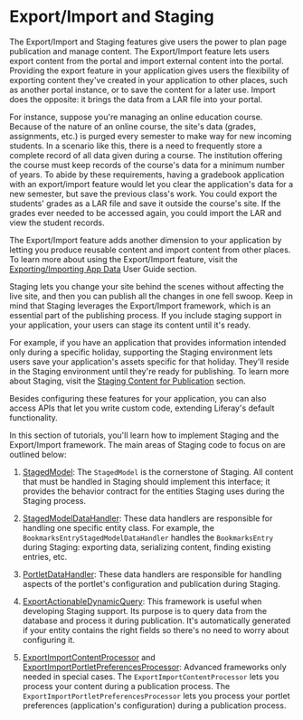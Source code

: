 # Export/Import and Staging [](id=export-import-and-staging)

The Export/Import and Staging features give users the power to plan page
publication and manage content. The Export/Import feature lets users export
content from the portal and import external content into the portal. Providing
the export feature in your application gives users the flexibility of exporting
content they've created in your application to other places, such as another
portal instance, or to save the content for a later use. Import does the
opposite: it brings the data from a LAR file into your portal.

For instance, suppose you're managing an online education course. Because of the
nature of an online course, the site's data (grades, assignments, etc.) is
purged every semester to make way for new incoming students. In a scenario like
this, there is a need to frequently store a complete record of all data given
during a course. The institution offering the course must keep records of the
course's data for a minimum number of years. To abide by these requirements,
having a gradebook application with an export/import feature would let you clear
the application's data for a new semester, but save the previous class's work.
You could export the students' grades as a LAR file and save it outside the
course's site. If the grades ever needed to be accessed again, you could import
the LAR and view the student records.

The Export/Import feature adds another dimension to your application by
letting you produce reusable content and import content from other places. To
learn more about using the Export/Import feature, visit the
[Exporting/Importing App Data](/discover/portal/-/knowledge_base/7-1/exporting-importing-widget-data)
User Guide section.

Staging lets you change your site behind the scenes without affecting the live
site, and then you can publish all the changes in one fell swoop. Keep in mind
that Staging leverages the Export/Import framework, which is an essential part
of the publishing process. If you include staging support in your application,
your users can stage its content until it's ready.

For example, if you have an application that provides information intended only
during a specific holiday, supporting the Staging environment lets users save
your application's assets specific for that holiday. They'll reside
in the Staging environment until they're ready for publishing. To learn more
about Staging, visit the
[Staging Content for Publication](/discover/portal/-/knowledge_base/7-1/staging-content-for-publication)
section.

Besides configuring these features for your application, you can also access
APIs that let you write custom code, extending Liferay's default functionality.

In this section of tutorials, you'll learn how to implement
Staging and the Export/Import framework. The main areas of Staging code to focus
on are outlined below:

1.  [StagedModel](@platform-ref@/7.1-latest/javadocs/portal-kernel/com/liferay/portal/kernel/model/StagedModel.html):
    The `StagedModel` is the cornerstone of Staging. All content that must be
    handled in Staging should implement this interface; it provides the behavior
    contract for the entities Staging uses during the Staging process.

2.  [StagedModelDataHandler](@platform-ref@/7.1-latest/javadocs/portal-kernel/com/liferay/exportimport/kernel/lar/StagedModelDataHandler.html):
    These data handlers are responsible for handling one specific entity class.
    For example, the `BookmarksEntryStagedModelDataHandler` handles the
    `BookmarksEntry` during Staging: exporting data, serializing content,
    finding existing entries, etc.

3.  [PortletDataHandler](@platform-ref@/7.1-latest/javadocs/portal-kernel/com/liferay/exportimport/kernel/lar/PortletDataHandler.html):
    These data handlers are responsible for handling aspects of the portlet's
    configuration and publication during Staging.

4.  [ExportActionableDynamicQuery](@platform-ref@/7.1-latest/javadocs/portal-kernel/com/liferay/portal/kernel/dao/orm/ExportActionableDynamicQuery.html):
    This framework is useful when developing Staging support. Its purpose is to
    query data from the database and process it during publication. It's
    automatically generated if your entity contains the right fields so there's
    no need to worry about configuring it.

5.  [ExportImportContentProcessor](@app-ref@/web-experience/latest/javadocs/com/liferay/exportimport/content/processor/ExportImportContentProcessor.html)
    and
    [ExportImportPortletPreferencesProcessor](@app-ref@/web-experience/latest/javadocs/com/liferay/exportimport/portlet/preferences/processor/ExportImportPortletPreferencesProcessor.html):
    Advanced frameworks only needed in special cases. The
    `ExportImportContentProcessor` lets you process your content during a
    publication process. The `ExportImportPortletPreferencesProcessor` lets you
    process your portlet preferences (application's configuration) during a
    publication process.
